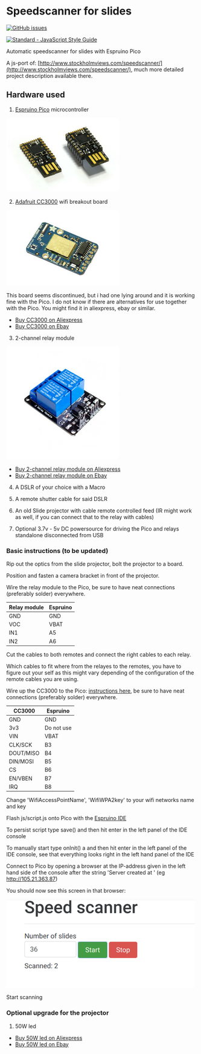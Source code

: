 # Speedscanner for slides
[![GitHub issues](https://img.shields.io/github/issues/marcusasplund/diascanner.svg)](https://github.com/marcusasplund/diascanner/issues)

[![Standard - JavaScript Style Guide](https://cdn.rawgit.com/feross/standard/master/badge.svg)](https://github.com/feross/standard)

Automatic speedscanner for slides with Espruino Pico

A js-port of: [http://www.stockholmviews.com/speedscanner/](http://www.stockholmviews.com/speedscanner/),
much more detailed project description available there. 

## Hardware used

1. [Espruino Pico](http://www.espruino.com/Pico) microcontroller

  ![Espruino Pico](/illustrations/Pico_angled.jpg)

2. [Adafruit CC3000](https://learn.adafruit.com/adafruit-cc3000-wifi/cc3000-breakout) wifi breakout board
  
  ![CC3000 Adafruit](/illustrations/CC3000_adafruit.jpg)
  
  This board seems discontinued, but i had one lying around and it is working fine with the Pico. I do not know if there are   alternatives for use together with the Pico. You might find it in aliexpress, ebay or similar.
  
  * [Buy CC3000 on Aliexpress](https://www.aliexpress.com/wholesale?SearchText=CC3000+wifi)
  * [Buy CC3000 on Ebay](http://www.ebay.com/sch/i.html?_nkw=CC3000+wifi)

3. 2-channel relay module

  ![2-channel relay module](/illustrations/relay.jpg)
  * [Buy 2-channel relay module on Aliexpress](https://www.aliexpress.com/wholesale?SearchText=2-channel+relay+module)
  * [Buy 2-channel relay module on Ebay](http://www.ebay.com/sch/i.html?_nkw=2+channel+relay+module)

4. A DSLR of your choice with a Macro

5. A remote shutter cable for said DSLR

6. An old Slide projector with cable remote controlled feed (IR might work as well, if you can connect that to the relay with cables)

7. Optional 3.7v - 5v DC powersource for driving the Pico and relays standalone disconnected from USB

### Basic instructions (to be updated)

Rip out the optics from the slide projector, bolt the projector to a board.

Position and fasten a camera bracket in front of the projector.

Wire the relay module to the Pico, be sure to have neat connections (preferably solder) everywhere.

| Relay module   | Espruino    |
| -------------- | ----------- |
| GND            | GND         |
| VOC            | VBAT        |
| IN1            | A5          |
| IN2            | A6          |

Cut the cables to both remotes and connect the right cables to each relay.

Which cables to fit where from the relayes to the remotes, you have to figure out your self as this might vary depending of
the configuration of the remote cables you are using.

Wire up the CC3000 to the Pico: [instructions here](http://www.espruino.com/CC3000),
be sure to have neat connections (preferably solder) everywhere.

| CC3000    | Espruino   |
| --------- | ---------- |
| GND       | GND        |
| 3v3       | Do not use |
| VIN       | VBAT       |
| CLK/SCK   | B3         |
| DOUT/MISO | B4         |
| DIN/MOSI  | B5         |
| CS        | B6         |
| EN/VBEN   | B7         |
| IRQ       | B8         |

Change 'WifiAccessPointName', 'WifiWPA2key' to your wifi networks name and key

Flash js/script.js onto Pico with the [Espruino IDE](http://www.espruino.com/Web+IDE)

To persist script type save() and then hit enter in the left panel of the IDE console

To manually start type onInit() a and then hit enter in the left panel of the IDE console, see that everything looks right in the left hand panel of the IDE

Connect to Pico by opening a browser at the IP-address given in the left hand side of the 
console after the string 'Server created at ' (eg http://105.21.363.87)

You should now see this screen in that browser:

![Espruino Pico](/illustrations/screen.png)

Start scanning
### Optional upgrade for the projector
1. 50W led

  * [Buy 50W led on Aliexpress](https://www.aliexpress.com/wholesale?SearchText=50w+led+chip)
  * [Buy 50W led on Ebay](http://www.ebay.com/sch/i.html?_nkw=50w+led+chip)
